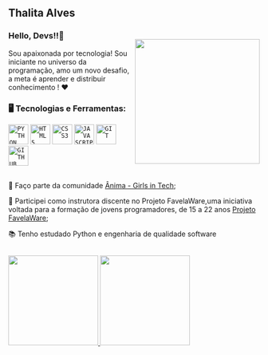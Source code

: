 ## Thalita Alves
### Hello, Devs!!👋
<img align="right" width="250px" style="margin-top:-20px" src="https://user-images.githubusercontent.com/73598764/185957979-bf0dd72a-4343-4e3e-afda-2056ff1bd7ff.png">

Sou apaixonada por tecnologia! Sou iniciante no universo da programação, amo um novo desafio, a meta é aprender e distribuir conhecimento !  ❤

### 🖥️ Tecnologias e Ferramentas: 
<code><img width="40px" src="https://cdn.jsdelivr.net/gh/devicons/devicon/icons/python/python-original.svg" title = "PYTHON"/></code>
<code><img width="40px" src="https://cdn.jsdelivr.net/gh/devicons/devicon/icons/html5/html5-original-wordmark.svg" title = "HTML5"/></code>
<code><img width="40px" src="https://cdn.jsdelivr.net/gh/devicons/devicon/icons/css3/css3-original-wordmark.svg" title = "CSS3"/></code>
<code><img width="40px" src="https://cdn.jsdelivr.net/gh/devicons/devicon/icons/javascript/javascript-original.svg" title = "JAVASCRIPT"/></code>
<code><img width="40px" src="https://cdn.jsdelivr.net/gh/devicons/devicon/icons/git/git-original.svg" title = "GIT"/></code>
<code><img width="40px" src="https://cdn.jsdelivr.net/gh/devicons/devicon/icons/github/github-original.svg" title = "GITHUB"/></code>
</br>
</br>
<div display="inline-block">
 <p align="left">🤿 Faço parte da comunidade <a href="https://www.instagram.com/girls.intech/">Ânima - Girls in Tech</a>;</p>
  <p align="left">👯  Participei como instrutora discente no Projeto FavelaWare,uma iniciativa voltada para a formação de jovens programadores, de 15 a 22 anos <a href="https://favelaware.animahub.com.br/sobre">Projeto FavelaWare</a>;</p>
 <p align="left">📚 Tenho estudado Python e engenharia de qualidade software</p>
 
</div>

##
<div>
<a href="https://github.com/ThalitaAlves783/">
<img height="180em" src="https://github-readme-stats.vercel.app/api/top-langs/?username=ThalitaAlves783&layout=compact&langs_count=7&theme=dracula"/>
<img height="180em" src="https://github-readme-stats.vercel.app/api?username=ThalitaAlves783&show_icons=true&theme=dracula&include_all_commits=true&count_private=true"/>
</div>


          



          

